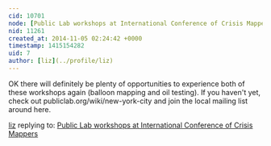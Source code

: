 ```yaml
---
cid: 10701
node: [Public Lab workshops at International Conference of Crisis Mappers](../notes/liz/10-12-2014/public-lab-workshops-at-international-conference-of-crisis-mappers)
nid: 11261
created_at: 2014-11-05 02:24:42 +0000
timestamp: 1415154282
uid: 7
author: [liz](../profile/liz)
---
```


OK there will definitely be plenty of opportunities to experience both of these workshops again (balloon mapping and oil testing). If you haven't yet, check out publiclab.org/wiki/new-york-city and join the local mailing list around here. 

[liz](../profile/liz) replying to: [Public Lab workshops at International Conference of Crisis Mappers](../notes/liz/10-12-2014/public-lab-workshops-at-international-conference-of-crisis-mappers)

